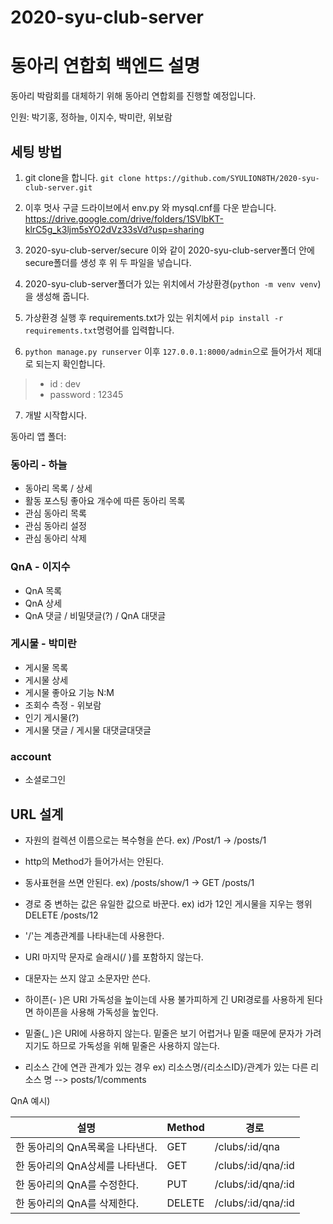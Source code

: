 # 2020-syu-club-server

# 동아리 연합회 백엔드 설명

동아리 박람회를 대체하기 위해 동아리 연합회를 진행할 예정입니다. 

인원: 박기홍, 정하늘, 이지수, 박미란, 위보람

## 세팅 방법

1. git clone을 합니다.
`git clone https://github.com/SYULION8TH/2020-syu-club-server.git`

2. 이후 멋사 구글 드라이브에서 env.py 와 mysql.cnf를 다운 받습니다.
https://drive.google.com/drive/folders/1SVlbKT-klrC5g_k3ljm5sYO2dVz33sVd?usp=sharing

3. 2020-syu-club-server/secure 이와 같이 2020-syu-club-server폴더 안에 secure폴더를 생성 후 위 두 파일을 넣습니다. 

4. 2020-syu-club-server폴더가 있는 위치에서 가상환경(`python -m venv venv`)을 생성해 줍니다.

5. 가상환경 실행 후 requirements.txt가 있는 위치에서 `pip install -r requirements.txt`명령어를 입력합니다.

6. `python manage.py runserver` 이후 `127.0.0.1:8000/admin`으로 들어가서 제대로 되는지 확인합니다.
> - id : dev
> - password : 12345

7. 개발 시작합시다.

동아리 앱 폴더:

### 동아리 - 하늘

- 동아리 목록 / 상세
- 활동 포스팅 좋아요 개수에 따른 동아리 목록
- 관심 동아리 목록
- 관심 동아리 설정
- 관심 동아리 삭제

### QnA - 이지수

- QnA 목록
- QnA 상세
- QnA 댓글 / 비밀댓글(?) / QnA 대댓글

### 게시물 - 박미란

- 게시물 목록 
- 게시물 상세
- 게시물 좋아요 기능 N:M
- 조회수 측정 - 위보람
- 인기 게시물(?)
- 게시물 댓글 / 게시물 대댓글대댓글

### account

- 소셜로그인


## URL 설계

+ 자원의 컬렉션 이름으로는 복수형을 쓴다.
ex) /Post/1 -> /posts/1
+ http의 Method가 들어가서는 안된다.
+ 동사표현을 쓰면 안된다.
ex) /posts/show/1 -> GET /posts/1 
+ 경로 중 변하는 값은 유일한 값으로 바꾼다.
ex) id가 12인 게시물을 지우는 행위 DELETE /posts/12

+ '/'는 계층관계를 나타내는데 사용한다.
+ URI 마지막 문자로 슬래시(/ )를 포함하지 않는다.
+ 대문자는 쓰지 않고 소문자만 쓴다.   
+ 하이픈(- )은 URI 가독성을 높이는데 사용
불가피하게 긴 URI경로를 사용하게 된다면 하이픈을 사용해 가독성을 높인다.
+ 밑줄(_ )은 URI에 사용하지 않는다.
밑줄은 보기 어렵거나 밑줄 때문에 문자가 가려지기도 하므로 가독성을 위해 밑줄은 사용하지 않는다.
+ 리소스 간에 연관 관계가 있는 경우
ex) 리소스명/{리소스ID}/관계가 있는 다른 리소스 명
--> posts/1/comments

QnA 예시)

|설명|Method|경로|
|----|-------|----|
|한 동아리의 QnA목록을 나타낸다.|GET|/clubs/:id/qna|
|한 동아리의 QnA상세를 나타낸다.|GET|/clubs/:id/qna/:id|
|한 동아리의 QnA를 수정한다.|PUT|/clubs/:id/qna/:id|
|한 동아리의 QnA를 삭제한다.|DELETE|/clubs/:id/qna/:id|
